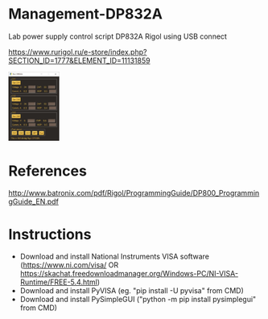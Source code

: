 # Management-DP832A
Lab power supply control script DP832A Rigol using USB connect

https://www.rurigol.ru/e-store/index.php?SECTION_ID=1777&ELEMENT_ID=11131859

<img src="https://github.com/sergey12malyshev/Management-DP832A/blob/master/Screen.png" width=20% height=20%>

# References
http://www.batronix.com/pdf/Rigol/ProgrammingGuide/DP800_ProgrammingGuide_EN.pdf
# Instructions
 - Download and install National Instruments VISA software (https://www.ni.com/visa/ OR https://skachat.freedownloadmanager.org/Windows-PC/NI-VISA-Runtime/FREE-5.4.html)
 - Download and install PyVISA (eg. "pip install -U pyvisa" from CMD)
 - Download and install PySimpleGUI ("python -m pip install pysimplegui" from CMD)
